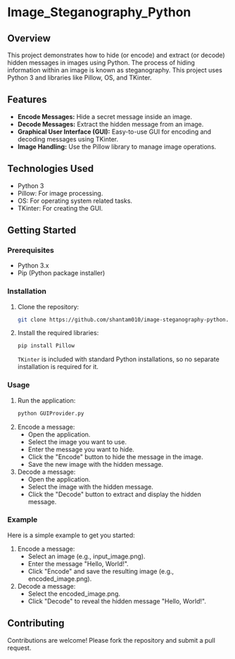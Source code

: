 # Image_Steganography_Python
## Overview
This project demonstrates how to hide (or encode) and extract (or decode) hidden messages in images using Python. The process of hiding information within an image is known as steganography. This project uses Python 3 and libraries like Pillow, OS, and TKinter.

## Features
<ul style="list-style-type:disc;">
<li><B>Encode Messages:</B> Hide a secret message inside an image.</li>
<li><B>Decode Messages:</B> Extract the hidden message from an image.</li>
<li><B>Graphical User Interface (GUI):</B> Easy-to-use GUI for encoding and decoding messages using TKinter.</li>
<li><B>Image Handling:</B> Use the Pillow library to manage image operations.</li>
</ul>

## Technologies Used
<ul style="list-style-type:disc;">
<li>Python 3</li>
<li>Pillow: For image processing.</li>
<li>OS: For operating system related tasks.</li>
<li>TKinter: For creating the GUI.</li>
</ul>

## Getting Started
### Prerequisites
<ul style="list-style-type:disc;">
<li>Python 3.x</li>
<li>Pip (Python package installer)</li>
</ul>

### Installation
<ol style="list-style-type = 1">
<li>Clone the repository:

```bash
git clone https://github.com/shantam010/image-steganography-python.git
```
</li>
<li>Install the required libraries:

```bash
pip install Pillow
```
</li>

`TKinter` is included with standard Python installations, so no separate installation is required for it.

</ol>

### Usage
<ol style="list-style-type = 1">
<li> Run the application:

```bash
python GUIProvider.py
```
</li>
<li>Encode a message:
<ul style="list-style-type:disc;">
<li>Open the application.</li>
<li>Select the image you want to use.</li>
<li>Enter the message you want to hide.</li>
<li>Click the "Encode" button to hide the message in the image.</li>
<li>Save the new image with the hidden message.</li>
</ul></li>

<li>Decode a message:
<ul style="list-style-type:disc;">
<li>Open the application.</li>
<li>Select the image with the hidden message.</li>
<li>Click the "Decode" button to extract and display the hidden message.</li>
</ul></li>

</ol>

### Example
Here is a simple example to get you started:

<ol style="list-style-type = 1">
<li>Encode a message:
<ul style="list-style-type:disc;">
<li>Select an image (e.g., input_image.png).</li>
<li>Enter the message "Hello, World!".</li>
<li>Click "Encode" and save the resulting image (e.g., encoded_image.png).</li>
</ul></li>

<li>Decode a message:
<ul style="list-style-type:disc;">
<li>Select the encoded_image.png.</li>
<li>Click "Decode" to reveal the hidden message "Hello, World!".</li>
</ul></li>
</ol>

## Contributing
Contributions are welcome! Please fork the repository and submit a pull request.
